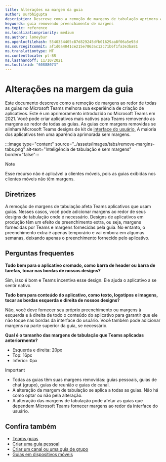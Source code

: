 ```yaml
---
title: Alterações na margem da guia
author: surbhigupta
description: Descreve como a remoção de margens de tabulação aprimora a experiência de criação de aplicativos.
keywords: guia removendo preenchimento de margens
ms.topic: reference
ms.localizationpriority: medium
ms.author: lomeybur
ms.openlocfilehash: 5540354405c87d829245dfb01629aa8f06a5e93d
ms.sourcegitcommit: af1d0a4041ce215e7863ac12c71b6f1fa3e3ba81
ms.translationtype: MT
ms.contentlocale: pt-BR
ms.lasthandoff: 11/10/2021
ms.locfileid: "60888073"
---
```

# <a name="tab-margin-changes"></a>Alterações na margem da guia

Este documento descreve como a remoção de margens ao redor de todas as guias no Microsoft Teams melhora sua experiência de criação de aplicativos. Este é um aprimoramento introduzido no Microsoft Teams em 2021.
Você pode criar aplicativos mais nativos para Teams removendo as margens ao redor de todas as guias. As guias com margens removidas se alinham Microsoft Teams designs de kit de [interface do usuário.](~/tabs/design/tabs.md) A maioria dos aplicativos tem uma aparência aprimorada sem margens.

:::image type="content" source="../assets/images/tabs/remove-margins-tabs.png" alt-text="Inteligência de tabulação e sem margens" border="false":::

> [!NOTE]
> Esse recurso não é aplicável a clientes móveis, pois as guias exibidas nos clientes móveis não têm margens. 

## <a name="guidelines"></a>Diretrizes

A remoção de margens de tabulação afeta Teams aplicativos que usam guias. Nesses casos, você pode adicionar margens ao redor de seus designs de tabulação onde é necessário. Designs de aplicativos em produção têm um efeito de preenchimento extra, ou seja, margens fornecidas por Teams e margens fornecidas pela guia. No entanto, o preenchimento extra é apenas temporário e vai embora em algumas semanas, deixando apenas o preenchimento fornecido pelo aplicativo.

## <a name="faq"></a>Perguntas frequentes

**Tudo bem para o aplicativo cromado, como barra de header ou barra de tarefas, tocar nas bordas de nossos designs?**

Sim, isso é bom e Teams incentiva esse design. Ele ajuda o aplicativo a se sentir nativo.

**Tudo bem para conteúdo do aplicativo, como texto, logotipos e imagens, tocar as bordas esquerda e direita de nossos designs?**

Não, você deve fornecer seu próprio preenchimento ou margens à esquerda e à direita de todo o conteúdo do aplicativo para garantir que ele não toque nas bordas da interface do usuário. Você também pode adicionar margens na parte superior da guia, se necessário.

**Qual é o tamanho das margens de tabulação que Teams aplicadas anteriormente?**

* Esquerda e direita: 20px
* Top: 16px
* Inferior: 0px

> [!IMPORTANT]
> * Todas as guias têm suas margens removidas: guias pessoais, guias de chat (grupo), guias de reunião e guias de canal.
> * A alteração da margem de tabulação se aplica a todas as guias. Não há como optar ou não pela alteração. 
> * A alteração das margens de tabulação pode afetar as guias que dependem Microsoft Teams fornecer margens ao redor da interface do usuário.

## <a name="see-also"></a>Confira também

* [Teams guias](~/tabs/what-are-tabs.md)
* [Criar uma guia pessoal](~/tabs/how-to/create-personal-tab.md)
* [Criar um canal ou uma guia de grupo](~/tabs/how-to/create-channel-group-tab.md)
* [Guias em dispositivos móveis](~/tabs/design/tabs-mobile.md)
